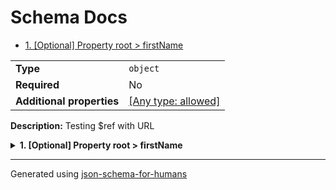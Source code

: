 # Schema Docs

- [1. [Optional] Property root > firstName](#firstName)

|                           |                                                                           |
| ------------------------- | ------------------------------------------------------------------------- |
| **Type**                  | `object`                                                                  |
| **Required**              | No                                                                        |
| **Additional properties** | [[Any type: allowed]](# "Additional Properties of any type are allowed.") |

**Description:** Testing $ref with URL

<details>
<summary>
<strong> <a name="firstName"></a>1. [Optional] Property root > firstName</strong>  

</summary>
<blockquote>

**Title:** Person

|                |                                                                                                                             |
| -------------- | --------------------------------------------------------------------------------------------------------------------------- |
| **Type**       | `string`                                                                                                                    |
| **Required**   | No                                                                                                                          |
| **Defined in** | https://raw.githubusercontent.com/coveooss/json-schema-for-humans/main/docs/examples/cases/basic.json#/properties/firstName |

**Description:** The person's first name.

</blockquote>
</details>

----------------------------------------------------------------------------------------------------------------------------
Generated using [json-schema-for-humans](https://github.com/coveooss/json-schema-for-humans)